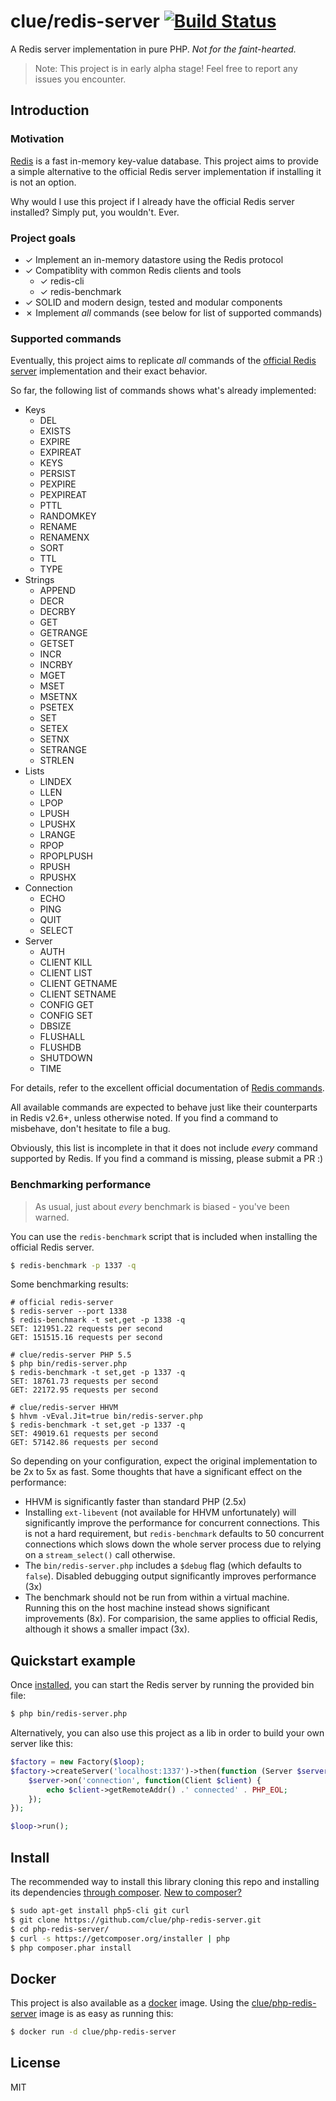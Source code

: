 # clue/redis-server [![Build Status](https://travis-ci.org/clue/php-redis-server.svg?branch=master)](https://travis-ci.org/clue/php-redis-server)

A Redis server implementation in pure PHP. *Not for the faint-hearted.*

> Note: This project is in early alpha stage! Feel free to report any issues you encounter.

## Introduction

### Motivation

[Redis](http://redis.io/) is a fast in-memory key-value database.
This project aims to provide a simple alternative to the official Redis server
implementation if installing it is not an option.

Why would I use this project if I already have the official Redis server
installed? Simply put, you wouldn't. Ever.

### Project goals

* ✓ Implement an in-memory datastore using the Redis protocol
* ✓ Compatiblity with common Redis clients and tools
  * ✓ redis-cli
  * ✓ redis-benchmark
* ✓ SOLID and modern design, tested and modular components
* ✗ Implement *all* commands (see below for list of supported commands)

### Supported commands

Eventually, this project aims to replicate *all* commands of
the [official Redis server](http://redis.io/) implementation and their exact
behavior.

So far, the following list of commands shows what's already implemented:

* Keys
  * DEL
  * EXISTS
  * EXPIRE
  * EXPIREAT
  * KEYS
  * PERSIST
  * PEXPIRE
  * PEXPIREAT
  * PTTL
  * RANDOMKEY
  * RENAME
  * RENAMENX
  * SORT
  * TTL
  * TYPE
* Strings
  * APPEND
  * DECR
  * DECRBY
  * GET
  * GETRANGE
  * GETSET
  * INCR
  * INCRBY
  * MGET
  * MSET
  * MSETNX
  * PSETEX
  * SET
  * SETEX
  * SETNX
  * SETRANGE
  * STRLEN
* Lists
  * LINDEX
  * LLEN
  * LPOP
  * LPUSH
  * LPUSHX
  * LRANGE
  * RPOP
  * RPOPLPUSH
  * RPUSH
  * RPUSHX
* Connection
  * ECHO
  * PING
  * QUIT
  * SELECT
* Server
  * AUTH
  * CLIENT KILL
  * CLIENT LIST
  * CLIENT GETNAME
  * CLIENT SETNAME
  * CONFIG GET
  * CONFIG SET
  * DBSIZE
  * FLUSHALL
  * FLUSHDB
  * SHUTDOWN
  * TIME
  
For details, refer to the excellent official documentation of
[Redis commands](http://redis.io/commands).

All available commands are expected to behave just like their counterparts in
Redis v2.6+, unless otherwise noted. If you find a command to misbehave, don't
hesitate to file a bug.

Obviously, this list is incomplete in that it does not include *every* command
supported by Redis. If you find a command is missing, please submit a PR :)

### Benchmarking performance

> As usual, just about *every* benchmark is biased - you've been warned.

You can use the `redis-benchmark` script that is included when installing the
official Redis server.

```bash
$ redis-benchmark -p 1337 -q
```

Some benchmarking results:

```
# official redis-server
$ redis-server --port 1338
$ redis-benchmark -t set,get -p 1338 -q
SET: 121951.22 requests per second
GET: 151515.16 requests per second

# clue/redis-server PHP 5.5
$ php bin/redis-server.php
$ redis-benchmark -t set,get -p 1337 -q
SET: 18761.73 requests per second
GET: 22172.95 requests per second

# clue/redis-server HHVM
$ hhvm -vEval.Jit=true bin/redis-server.php
$ redis-benchmark -t set,get -p 1337 -q
SET: 49019.61 requests per second
GET: 57142.86 requests per second
```

So depending on your configuration, expect the original implementation to be
2x to 5x as fast. Some thoughts that have a significant effect on the
performance:

- HHVM is significantly faster than standard PHP (2.5x)
- Installing `ext-libevent` (not available for HHVM unfortunately) will
  significantly improve the performance for concurrent connections.
  This is not a hard requirement, but `redis-benchmark` defaults to 50
  concurrent connections which slows down the whole server process due to
  relying on a `stream_select()` call otherwise.
- The `bin/redis-server.php` includes a `$debug` flag (which defaults to `false`).
  Disabled debugging output significantly improves performance (3x)
- The benchmark should not be run from within a virtual machine. Running this on
  the host machine instead shows significant improvements (8x). For comparision,
  the same applies to official Redis, although it shows a smaller impact (3x).

## Quickstart example

Once [installed](#install), you can start the Redis server by running the provided
bin file:

```bash
$ php bin/redis-server.php
```

Alternatively, you can also use this project as a lib in order to build your
own server like this:

```php
$factory = new Factory($loop);
$factory->createServer('localhost:1337')->then(function (Server $server) use ($loop) {
    $server->on('connection', function(Client $client) {
        echo $client->getRemoteAddr() .' connected' . PHP_EOL;    
    });
});

$loop->run();
```

## Install

The recommended way to install this library cloning this repo and installing
its dependencies [through composer](http://getcomposer.org). [New to composer?](http://getcomposer.org/doc/00-intro.md)

```bash
$ sudo apt-get install php5-cli git curl
$ git clone https://github.com/clue/php-redis-server.git
$ cd php-redis-server/
$ curl -s https://getcomposer.org/installer | php
$ php composer.phar install
```

## Docker

This project is also available as a [docker](https://www.docker.com/) image.
Using the [clue/php-redis-server](https://registry.hub.docker.com/u/clue/php-redis-server/) image is as easy as running this:

```bash
$ docker run -d clue/php-redis-server
```

## License

MIT
